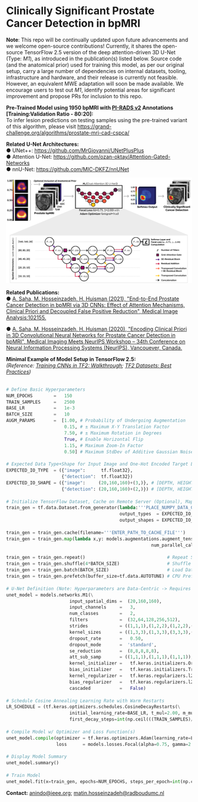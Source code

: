 # Clinically Significant Prostate Cancer Detection in bpMRI

**Note**: This repo will be continually updated upon future advancements and we welcome open-source contributions! Currently, it shares the open-source TensorFlow 2.5 version of the deep attention-driven 3D U-Net (Type: *M1*), as introduced in the publication(s) listed below. Source code (and the anatomical prior) used for training this model, as per our original setup, carry a large number of dependencies on internal datasets, tooling, infrastructure and hardware, and their release is currently not feasible. However, an equivalent MWE adaptation will soon be made available. We encourage users to test out *M1*, identify potential areas for significant improvement and propose PRs for inclusion to this repo.

**Pre-Trained Model using 1950 bpMRI with [PI-RADS v2](https://www.sciencedirect.com/science/article/pii/S0302283815008489?via%3Dihub) Annotations [Training:Validation Ratio - 80:20]:**  
To infer lesion predictions on testing samples using the pre-trained variant of this algorithm, please visit https://grand-challenge.org/algorithms/prostate-mri-cad-cspca/

**Related U-Net Architectures:**  
  ● UNet++: https://github.com/MrGiovanni/UNetPlusPlus  
  ● Attention U-Net: https://github.com/ozan-oktay/Attention-Gated-Networks  
  ● nnU-Net: https://github.com/MIC-DKFZ/nnUNet  

<kbd>![schematic](docs/image-1.png)</kbd>

**Related Publications:**  
● [A. Saha, M. Hosseinzadeh, H. Huisman (2021), "End-to-End Prostate Cancer Detection in bpMRI via 3D CNNs: Effect of Attention Mechanisms, Clinical Priori and Decoupled False
  Positive Reduction", Medical Image Analysis:102155.](https://doi.org/10.1016/j.media.2021.102155)

● [A. Saha, M. Hosseinzadeh, H. Huisman (2020), "Encoding Clinical Priori in 3D Convolutional Neural Networks for Prostate Cancer Detection in bpMRI", Medical Imaging Meets
  NeurIPS Workshop – 34th Conference on Neural Information Processing Systems (NeurIPS), Vancouever, Canada.](https://arxiv.org/abs/2011.00263)

**Minimal Example of Model Setup in TensorFlow 2.5:**  
*(Reference: [Training CNNs in TF2: Walkthrough](https://www.tensorflow.org/tutorials/images/segmentation); [TF2 Datasets: Best Practices](https://www.tensorflow.org/guide/data_performance))*
```python

# Define Basic Hyperparameters
NUM_EPOCHS        =   150
TRAIN_SAMPLES     =   2500
BASE_LR           =   1e-3
BATCH_SIZE        =   10
AUGM_PARAMS       =  [1.00, # Probability of Undergoing Augmentation
                      0.15, # ± Maximum X-Y Translation Factor
                      7.50, # ± Maximum Rotation in Degrees
                      True, # Enable Horizontal Flip
                      1.15, # Maximum Zoom-In Factor
                      0.50] # Maximum StdDev of Additive Gaussian Noise
                      
# Expected Data Type+Shape for Input Image and One-Hot Encoded Target Label 
EXPECTED_IO_TYPE  = ({"image":      tf.float32}, 
                     {"detection":  tf.float32})
EXPECTED_IO_SHAPE = ({"image":     (20,160,160)+(3,)}, # [DEPTH, HEIGHT, WIDTH, NUM_CHANNELS]
                     {"detection": (20,160,160)+(2,)}) # [DEPTH, HEIGHT, WIDTH, NUM_CLASSES]

# Initialize TensorFlow Dataset, Cache on Remote Server (Optional), Map Parallelized Data Augmentation
train_gen = tf.data.Dataset.from_generator(lambda:'''PLACE_NUMPY_DATA_GENERATOR''', 
                                           output_types  = EXPECTED_IO_TYPE, 
                                           output_shapes = EXPECTED_IO_SHAPE)
                                           
train_gen = train_gen.cache(filename='''ENTER_PATH_TO_CACHE_FILE''')     
train_gen = train_gen.map(lambda x,y: models.augmentations.augment_tensors(x,y,AUGM_PARAMS,False,True), 
                                                       num_parallel_calls=multiprocessing.cpu_count())
                                                                               
train_gen = train_gen.repeat()                               # Repeat Samples Upon Exhaustion
train_gen = train_gen.shuffle(4*BATCH_SIZE)                  # Shuffle Samples with 4*Batch Size Buffer
train_gen = train_gen.batch(BATCH_SIZE)                      # Load Data in Batches
train_gen = train_gen.prefetch(buffer_size=tf.data.AUTOTUNE) # CPU Prefetches Data while GPU Trains

# U-Net Definition (Note: Hyperparameters are Data-Centric -> Requires Tuning for Optimal Performance)
unet_model = models.networks.M1(\
                        input_spatial_dims =  (20,160,160),            
                        input_channels     =   3,
                        num_classes        =   2,                       
                        filters            =  (32,64,128,256,512),   
                        strides            = ((1,1,1),(1,2,2),(1,2,2),(2,2,2),(1,2,2)),  
                        kernel_sizes       = ((1,3,3),(1,3,3),(3,3,3),(3,3,3),(3,3,3)),  
                        dropout_rate       =   0.50,       
                        dropout_mode       =  'standard',
                        se_reduction       =  (8,8,8,8,8),
                        att_sub_samp       = ((1,1,1),(1,1,1),(1,1,1)),
                        kernel_initializer =   tf.keras.initializers.Orthogonal(gain=1), 
                        bias_initializer   =   tf.keras.initializers.TruncatedNormal(mean=0, stddev=1e-3),
                        kernel_regularizer =   tf.keras.regularizers.l2(1e-4),
                        bias_regularizer   =   tf.keras.regularizers.l2(1e-4),     
                        cascaded           =   False)  

# Schedule Cosine Annealing Learning Rate with Warm Restarts
LR_SCHEDULE = (tf.keras.optimizers.schedules.CosineDecayRestarts(\
                        initial_learning_rate=BASE_LR, t_mul=2.00, m_mul=1.00, alpha=1e-3,
                        first_decay_steps=int(np.ceil(((TRAIN_SAMPLES)/BATCH_SIZE)))*10))
                                                  
# Compile Model w/ Optimizer and Loss Function(s)
unet_model.compile(optimizer = tf.keras.optimizers.Adam(learning_rate=LR_SCHEDULE, amsgrad=True), 
                   loss      = models.losses.Focal(alpha=0.75, gamma=2.00).loss)

# Display Model Summary
unet_model.summary()

# Train Model
unet_model.fit(x=train_gen, epochs=NUM_EPOCHS, steps_per_epoch=int(np.ceil(((TRAIN_SAMPLES)/BATCH_SIZE))))
```
  
**Contact:** anindo@ieee.org; matin.hosseinzadeh@radboudumc.nl 



